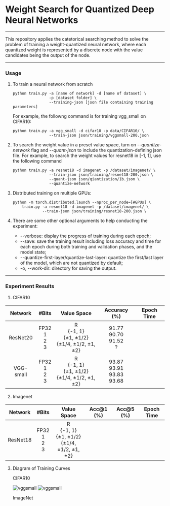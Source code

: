 # Weight Search for Quantized Deep Neural Networks
---
This repository applies the catetorical searching method to solve the problem of training a weight-quantized neural network, where each quantized weight is represented by a discrete node with the value candidates being the output of the node.
___

### Usage
1. To train a neural network from scratch  
    ```
    python train.py -a [name of network] -d [name of dataset] \
                    -p [dataset folder] \
                    --training-json [json file containing training parameters]
    ```

    For example, the followng command is for training vgg_small on CIFAR10:  
    ```
    python train.py -a vgg_small -d cifar10 -p data/CIFAR10/ \
                    --train-json json/training/vggsmall-200.json
    ```

2. To search the weight value in a preset value space, turn on *--quantize-network* flag and *--quant-json* to include the quantization-defining json file. For example, to search the weight values for resnet18 in [-1, 1], use the following command
    ```
    python train.py -a resnet18 -d imagenet -p /dataset/imagenet/ \
                    --train-json json/training/resnet18-200.json \
                    --quant-json json/qiantization/1b.json \
                    --quantize-network
    ```

3. Distributed training on multiple GPUs:  
    ```
    python -m torch.distributed.launch --nproc_per_node=[#GPUs] \
        train.py -a resnet18 -d imagenet -p /dataset/imagenet/ \
                 --train-json json/training/resnet18-200.json \
    ```

4. There are some other optional arguments to help conducting the experiment:  
    - --verbose: display the progress of training during each epoch;  
    - --save: save the training result including loss accuracy and time for each epoch during both training and validation phases, and the model state;
    - --quantize-first-layer/quantize-last-layer: quantize the first/last layer of the model, which are not quantized by default;  
    - -o, --work-dir: directory for saving the output.
    
___
### Experiment Results
1. CIFAR10  

| Network | #Bits | Value Space | Accuracy (%) | Epoch Time |
| :-----: | :----: | :----: | :----: | :----: |
| ResNet20 | FP32<br>1<br>2<br>3 | R<br>{-1, 1}<br>{±1, ±1/2}<br>{±1/4, ±1/2, ±1, ±2} | 91.77<br>90.70<br>91.52<br>? |
| VGG-small | FP32<br>1<br>2<br>3 | R<br>{-1, 1}<br>{±1, ±1/2}<br>{±1/4, ±1/2, ±1, ±2} | 93.87<br>93.91<br>93.83<br>93.68|

2. Imagenet

| Network | #Bits | Value Space | Acc@1 (%) | Acc@5 (%) | Epoch Time |
| :-----: | :----: | :----: | :----: | :----: | :----: |
| ResNet18 | FP32<br>1<br>2<br>3 | R<br>{-1, 1}<br>{±1, ±1/2}<br>{±1/4, ±1/2, ±1, ±2} | | |

3. Diagram of Training Curves  

   CIFAR10

   ![vggsmall](results/figures/vggsmall-training.svg) 
   ![vggsmall](results/figures/resnet20-training.svg)

   ImageNet

   
   
